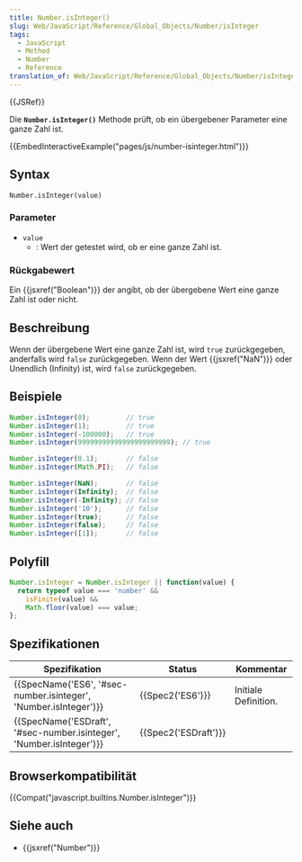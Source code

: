 ```yaml
---
title: Number.isInteger()
slug: Web/JavaScript/Reference/Global_Objects/Number/isInteger
tags:
  - JavaScript
  - Method
  - Number
  - Reference
translation_of: Web/JavaScript/Reference/Global_Objects/Number/isInteger
---
```

{{JSRef}}

Die **`Number.isInteger()`** Methode prüft, ob ein übergebener Parameter eine ganze Zahl ist.

{{EmbedInteractiveExample("pages/js/number-isinteger.html")}}

## Syntax

    Number.isInteger(value)

### Parameter

- `value`
  - : Wert der getestet wird, ob er eine ganze Zahl ist.

### Rückgabewert

Ein {{jsxref("Boolean")}} der angibt, ob der übergebene Wert eine ganze Zahl ist oder nicht.

## Beschreibung

Wenn der übergebene Wert eine ganze Zahl ist, wird `true` zurückgegeben, anderfalls wird `false` zurückgegeben. Wenn der Wert {{jsxref("NaN")}} oder Unendlich (Infinity) ist, wird `false` zurückgegeben.

## Beispiele

```js
Number.isInteger(0);         // true
Number.isInteger(1);         // true
Number.isInteger(-100000);   // true
Number.isInteger(99999999999999999999999); // true

Number.isInteger(0.1);       // false
Number.isInteger(Math.PI);   // false

Number.isInteger(NaN);       // false
Number.isInteger(Infinity);  // false
Number.isInteger(-Infinity); // false
Number.isInteger('10');      // false
Number.isInteger(true);      // false
Number.isInteger(false);     // false
Number.isInteger([1]);       // false
```

## Polyfill

```js
Number.isInteger = Number.isInteger || function(value) {
  return typeof value === 'number' &&
    isFinite(value) &&
    Math.floor(value) === value;
};
```

## Spezifikationen

| Spezifikation                                                                                | Status                       | Kommentar            |
| -------------------------------------------------------------------------------------------- | ---------------------------- | -------------------- |
| {{SpecName('ES6', '#sec-number.isinteger', 'Number.isInteger')}}         | {{Spec2('ES6')}}         | Initiale Definition. |
| {{SpecName('ESDraft', '#sec-number.isinteger', 'Number.isInteger')}} | {{Spec2('ESDraft')}} |                      |

## Browserkompatibilität

{{Compat("javascript.builtins.Number.isInteger")}}

## Siehe auch

- {{jsxref("Number")}}
